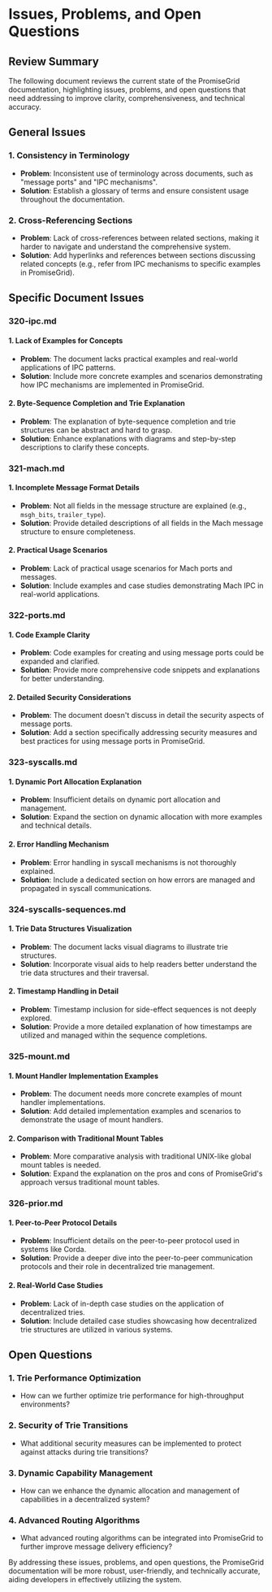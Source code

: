 # Issues, Problems, and Open Questions

## Review Summary

The following document reviews the current state of the PromiseGrid documentation, highlighting issues, problems, and open questions that need addressing to improve clarity, comprehensiveness, and technical accuracy.

## General Issues

### 1. Consistency in Terminology
- **Problem**: Inconsistent use of terminology across documents, such as "message ports" and "IPC mechanisms".
- **Solution**: Establish a glossary of terms and ensure consistent usage throughout the documentation.

### 2. Cross-Referencing Sections
- **Problem**: Lack of cross-references between related sections, making it harder to navigate and understand the comprehensive system.
- **Solution**: Add hyperlinks and references between sections discussing related concepts (e.g., refer from IPC mechanisms to specific examples in PromiseGrid).

## Specific Document Issues

### 320-ipc.md

#### 1. Lack of Examples for Concepts
- **Problem**: The document lacks practical examples and real-world applications of IPC patterns.
- **Solution**: Include more concrete examples and scenarios demonstrating how IPC mechanisms are implemented in PromiseGrid.

#### 2. Byte-Sequence Completion and Trie Explanation
- **Problem**: The explanation of byte-sequence completion and trie structures can be abstract and hard to grasp.
- **Solution**: Enhance explanations with diagrams and step-by-step descriptions to clarify these concepts.

### 321-mach.md

#### 1. Incomplete Message Format Details
- **Problem**: Not all fields in the message structure are explained (e.g., `msgh_bits`, `trailer_type`).
- **Solution**: Provide detailed descriptions of all fields in the Mach message structure to ensure completeness.

#### 2. Practical Usage Scenarios
- **Problem**: Lack of practical usage scenarios for Mach ports and messages.
- **Solution**: Include examples and case studies demonstrating Mach IPC in real-world applications.

### 322-ports.md

#### 1. Code Example Clarity
- **Problem**: Code examples for creating and using message ports could be expanded and clarified.
- **Solution**: Provide more comprehensive code snippets and explanations for better understanding.

#### 2. Detailed Security Considerations
- **Problem**: The document doesn't discuss in detail the security aspects of message ports.
- **Solution**: Add a section specifically addressing security measures and best practices for using message ports in PromiseGrid.

### 323-syscalls.md

#### 1. Dynamic Port Allocation Explanation
- **Problem**: Insufficient details on dynamic port allocation and management.
- **Solution**: Expand the section on dynamic allocation with more examples and technical details.

#### 2. Error Handling Mechanism
- **Problem**: Error handling in syscall mechanisms is not thoroughly explained.
- **Solution**: Include a dedicated section on how errors are managed and propagated in syscall communications.

### 324-syscalls-sequences.md

#### 1. Trie Data Structures Visualization
- **Problem**: The document lacks visual diagrams to illustrate trie structures.
- **Solution**: Incorporate visual aids to help readers better understand the trie data structures and their traversal.

#### 2. Timestamp Handling in Detail
- **Problem**: Timestamp inclusion for side-effect sequences is not deeply explored.
- **Solution**: Provide a more detailed explanation of how timestamps are utilized and managed within the sequence completions.

### 325-mount.md

#### 1. Mount Handler Implementation Examples
- **Problem**: The document needs more concrete examples of mount handler implementations.
- **Solution**: Add detailed implementation examples and scenarios to demonstrate the usage of mount handlers.

#### 2. Comparison with Traditional Mount Tables
- **Problem**: More comparative analysis with traditional UNIX-like global mount tables is needed.
- **Solution**: Expand the explanation on the pros and cons of PromiseGrid's approach versus traditional mount tables.

### 326-prior.md

#### 1. Peer-to-Peer Protocol Details
- **Problem**: Insufficient details on the peer-to-peer protocol used in systems like Corda.
- **Solution**: Provide a deeper dive into the peer-to-peer communication protocols and their role in decentralized trie management.

#### 2. Real-World Case Studies
- **Problem**: Lack of in-depth case studies on the application of decentralized tries.
- **Solution**: Include detailed case studies showcasing how decentralized trie structures are utilized in various systems.

## Open Questions

### 1. Trie Performance Optimization
- How can we further optimize trie performance for high-throughput environments?

### 2. Security of Trie Transitions
- What additional security measures can be implemented to protect against attacks during trie transitions?

### 3. Dynamic Capability Management
- How can we enhance the dynamic allocation and management of capabilities in a decentralized system?

### 4. Advanced Routing Algorithms
- What advanced routing algorithms can be integrated into PromiseGrid to further improve message delivery efficiency?

By addressing these issues, problems, and open questions, the PromiseGrid documentation will be more robust, user-friendly, and technically accurate, aiding developers in effectively utilizing the system.
